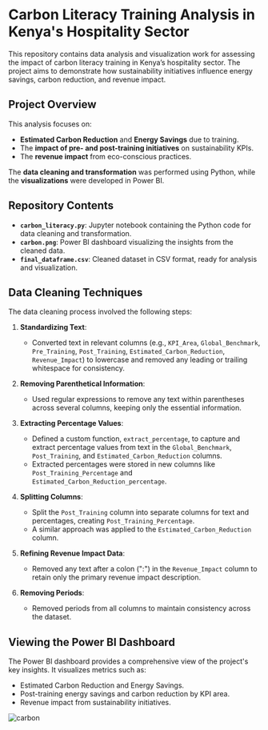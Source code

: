 # Carbon Literacy Training Analysis in Kenya's Hospitality Sector

This repository contains data analysis and visualization work for assessing the impact of carbon literacy training in Kenya’s hospitality sector. The project aims to demonstrate how sustainability initiatives influence energy savings, carbon reduction, and revenue impact.

## Project Overview

This analysis focuses on:
- **Estimated Carbon Reduction** and **Energy Savings** due to training.
- The **impact of pre- and post-training initiatives** on sustainability KPIs.
- The **revenue impact** from eco-conscious practices.

The **data cleaning and transformation** was performed using Python, while the **visualizations** were developed in Power BI.

## Repository Contents

- **`carbon_literacy.py`**: Jupyter notebook containing the Python code for data cleaning and transformation.
- **`carbon.png`**: Power BI dashboard visualizing the insights from the cleaned data.
- **`final_dataframe.csv`**: Cleaned dataset in CSV format, ready for analysis and visualization.

## Data Cleaning Techniques

The data cleaning process involved the following steps:

1. **Standardizing Text**:
   - Converted text in relevant columns (e.g., `KPI_Area`, `Global_Benchmark`, `Pre_Training`, `Post_Training`, `Estimated_Carbon_Reduction`, `Revenue_Impact`) to lowercase and removed any leading or trailing whitespace for consistency.

2. **Removing Parenthetical Information**:
   - Used regular expressions to remove any text within parentheses across several columns, keeping only the essential information.

3. **Extracting Percentage Values**:
   - Defined a custom function, `extract_percentage`, to capture and extract percentage values from text in the `Global_Benchmark`, `Post_Training`, and `Estimated_Carbon_Reduction` columns.
   - Extracted percentages were stored in new columns like `Post_Training_Percentage` and `Estimated_Carbon_Reduction_percentage`.

4. **Splitting Columns**:
   - Split the `Post_Training` column into separate columns for text and percentages, creating `Post_Training_Percentage`.
   - A similar approach was applied to the `Estimated_Carbon_Reduction` column.

5. **Refining Revenue Impact Data**:
   - Removed any text after a colon (":") in the `Revenue_Impact` column to retain only the primary revenue impact description.

6. **Removing Periods**:
   - Removed periods from all columns to maintain consistency across the dataset.

## Viewing the Power BI Dashboard

The Power BI dashboard provides a comprehensive view of the project's key insights. It visualizes metrics such as:
- Estimated Carbon Reduction and Energy Savings.
- Post-training energy savings and carbon reduction by KPI area.
- Revenue impact from sustainability initiatives.
  
![carbon](https://github.com/user-attachments/assets/7fdab0cb-f77e-4715-9350-b1dc34d3adc6)
